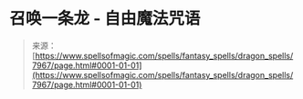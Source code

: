 <!--yml

category: 未分类

date: 2024-06-12 18:43:10

-->

# 召唤一条龙 - 自由魔法咒语

> 来源：[https://www.spellsofmagic.com/spells/fantasy_spells/dragon_spells/7967/page.html#0001-01-01](https://www.spellsofmagic.com/spells/fantasy_spells/dragon_spells/7967/page.html#0001-01-01)
